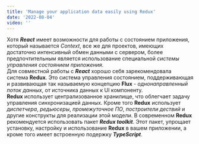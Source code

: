 ```yaml
---
title: 'Manage your application data easily using Redux'
date: '2022-08-04'
video: ''
---
```


Хотя ***React*** имеет возможности для работы с состоянием приложения, который называется _Context_, все же для проектов, имеющих достаточно интенсивный обмен данными с сервером, более предпочтительным является использование специальной _системы управления состоянием приложения_.    
Для совместной работы  с ***React*** хорошо себя зарекомендовала система **Redux**. Это система управления состоянием, поддерживающая и развивающая так называемую концепцию **Flux** - _однонаправленный поток данных_, от источника данных к UI компоненту.   
**Redux** использует централизованное хранилище, что облегчает задачу управления синхронизацией данных. Кроме того **Redux** использует _диспетчера_, _редьюсеры_, _промежуточное ПО_, _построители дествий_ и другие конструкты для реализации этой модели.
В современном **Redux** рекомендуется использовать пакет ***Redux toolkit***. Этот пакет, упрощает установку, настройку и использование **Redux** в вашем приложении, а кроме того имеет встроенную подержку ***TypeScript***.